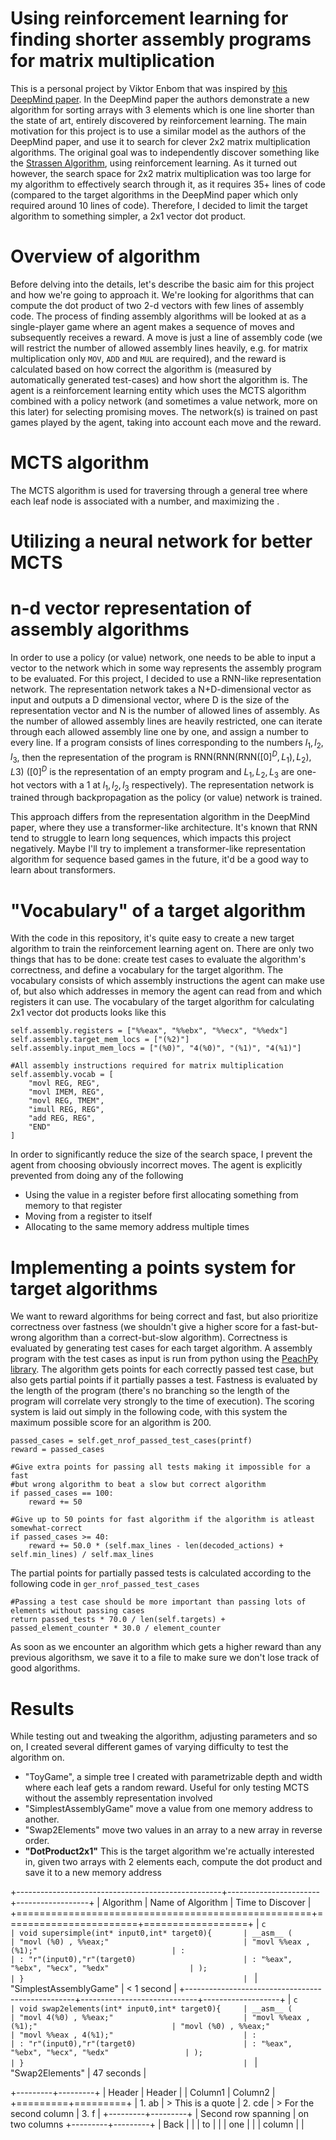 # Using reinforcement learning for finding shorter assembly programs for matrix multiplication
This is a personal project by Viktor Enbom that was inspired by [this DeepMind paper](https://www.nature.com/articles/s41586-023-06004-9). In the DeepMind paper the authors demonstrate a new algorithm for sorting arrays with 3 elements which is one line shorter than the state of art, entirely discovered by reinforcement learning. The main motivation for this project is to use a similar model as the authors of the DeepMind paper, and use it to search for clever 2x2 matrix multiplication algorithms. The original goal was to independently discover something like the [Strassen Algorithm](https://en.wikipedia.org/wiki/Strassen_algorithm), using reinforcement learning. As it turned out however, the search space for 2x2 matrix multiplication was too large for my algorithm to effectively search through it, as it requires 35+ lines of code (compared to the target algorithms in the DeepMind paper which only required around 10 lines of code). Therefore, I decided to limit the target algorithm to something simpler, a 2x1 vector dot product. 

# Overview of algorithm
Before delving into the details, let's describe the basic aim for this project and how we're going to approach it. We're looking for algorithms that can compute the dot product of two 2-d vectors with few lines of assembly code. The process of finding assembly algorithms will be looked at as a single-player game where an agent makes a sequence of moves and subsequently receives a reward. A move is just a line of assembly code (we will restrict the number of allowed assembly lines heavily, e.g. for matrix multiplication only `MOV`, `ADD` and `MUL` are required), and the reward is calculated based on how correct the algorithm is (measured by automatically generated test-cases) and how short the algorithm is. The agent is a reinforcement learning entity which uses the MCTS algorithm combined with a policy network (and sometimes a value network, more on this later) for selecting promising moves. The network(s) is trained on past games played by the agent, taking into account each move and the reward.

# MCTS algorithm

The MCTS algorithm is used for traversing through a general tree where each leaf node is associated with a number, and maximizing the .

# Utilizing a neural network for better MCTS 

# n-d vector representation of assembly algorithms
In order to use a policy (or value) network, one needs to be able to input a vector to the network which in some way represents the assembly program to be evaluated. For this project, I decided to use a RNN-like representation network. The representation network takes a N+D-dimensional vector as input and outputs a D dimensional vector, where D is the size of the representation vector and N is the number of allowed lines of assembly.  As the number of allowed assembly lines are heavily restricted, one can iterate through each allowed assembly line one by one, and assign a number to every line. If a program consists of lines corresponding to the numbers $l_1, l_2, l_3$, then the representation of the program is $\text{RNN}(\text{RNN}(\text{RNN}([0]^D, L_1), L_2), L3)$ ($[0]^D$ is the representation of an empty program and $L_1,L_2,L_3$ are one-hot vectors with a 1 at $l_1, l_2, l_3$ respectively). The representation network is trained through backpropagation as the policy (or value) network is trained. 

This approach differs from the representation algorithm in the DeepMind paper, where they use a transformer-like architecture. It's known that RNN tend to struggle to learn long sequences, which impacts this project negatively. Maybe I'll try to implement a transformer-like representation algorithm for sequence based games in the future, it'd be a good way to learn about transformers.

# "Vocabulary" of a target algorithm
With the code in this repository, it's quite easy to create a new target algorithm to train the reinforcement learning agent on. There are only two things that has to be done: create test cases to evaluate the algorithm's correctness, and define a vocabulary for the target algorithm. The vocabulary consists of which assembly instructions the agent can make use of, but also which addresses in memory the agent can read from and which registers it can use. The vocabulary of the target algorithm for calculating 2x1 vector dot products looks like this
```
self.assembly.registers = ["%%eax", "%%ebx", "%%ecx", "%%edx"]
self.assembly.target_mem_locs = ["(%2)"]        
self.assembly.input_mem_locs = ["(%0)", "4(%0)", "(%1)", "4(%1)"]
    
#All assembly instructions required for matrix multiplication
self.assembly.vocab = [
    "movl REG, REG",
    "movl IMEM, REG",
    "movl REG, TMEM",
    "imull REG, REG",
    "add REG, REG",
    "END"
]
```
In order to significantly reduce the size of the search space, I prevent the agent from choosing obviously incorrect moves. The agent is explicitly prevented from doing any of the following
- Using the value in a register before first allocating something from memory to that register
- Moving from a register to itself
- Allocating to the same memory address multiple times

# Implementing a points system for target algorithms
We want to reward algorithms for being correct and fast, but also prioritize correctness over fastness (we shouldn't give a higher score for a fast-but-wrong algorithm than a correct-but-slow algorithm). Correctness is evaluated by generating test cases for each target algorithm. A assembly program with the test cases as input is run from python using the [PeachPy library](https://pypi.org/project/PeachPy/). The algorithm gets points for each correctly passed test case, but also gets partial points if it partially passes a test.  Fastness is evaluated by the length of the program (there's no branching so the length of the program will correlate very strongly to the time of execution). The scoring system is laid out simply in the following code, with this system the maximum possible score for an algorithm is 200.

```.
passed_cases = self.get_nrof_passed_test_cases(printf)
reward = passed_cases

#Give extra points for passing all tests making it impossible for a fast 
#but wrong algorithm to beat a slow but correct algorithm
if passed_cases == 100:
    reward += 50
    
#Give up to 50 points for fast algorithm if the algorithm is atleast somewhat-correct
if passed_cases >= 40:
    reward += 50.0 * (self.max_lines - len(decoded_actions) + self.min_lines) / self.max_lines
```

The partial points for partially passed tests is calculated according to the following code in `ger_nrof_passed_test_cases`

```
#Passing a test case should be more important than passing lots of elements without passing cases
return passed_tests * 70.0 / len(self.targets) + passed_element_counter * 30.0 / element_counter
```
As soon as we encounter an algorithm which gets a higher reward than any previous algorithsm, we save it to a file to make sure we don't lose track of good algorithms.

# Results
While testing out and tweaking the algorithm, adjusting parameters and so on, I created several different games of varying difficulty to test the algorithm on. 
- "ToyGame", a simple tree I created with parametrizable depth and width where each leaf gets a random reward. Useful for only testing MCTS without the assembly representation involved
- "SimplestAssemblyGame" move a value from one memory address to another.
- "Swap2Elements" move two values in an array to a new array in reverse order.
- **"DotProduct2x1"** This is the target algorithm we're actually interested in, given two arrays with 2 elements each, compute the dot product and save it to a new memory address


+---------------------------------------------------+-----------------------+------------------+
| Algorithm                                         | Name of Algorithm     | Time to Discover |
+===================================================+=======================+==================+
| ```c                                             
| void supersimple(int* input0,int* target0){      
| __asm__ (                                        
| "movl (%0) , %%eax;"                             
| "movl %%eax , (%1);"                             
| :                                                
| : "r"(input0),"r"(target0)                       
| : "%eax", "%ebx", "%ecx", "%edx"                 
| );                                               
| }                                                
| ```                                              | "SimplestAssemblyGame"      | < 1 second        |
+--------------------------------------------------+-----------------------------+-------------------+
| ```c                                             
| void swap2elements(int* input0,int* target0){    
| __asm__ (                                        
| "movl 4(%0) , %%eax;"                            
| "movl %%eax , (%1);"                             
| "movl (%0) , %%eax;"                             
| "movl %%eax , 4(%1);"                            
| :                                                
| : "r"(input0),"r"(target0)                       
| : "%eax", "%ebx", "%ecx", "%edx"                
| );                                               
| }                                                
| ```                                               | "Swap2Elements"       | 47 seconds         |


+---------+---------+
| Header  | Header  |
| Column1 | Column2 |
+=========+=========+
| 1. ab   | > This is a quote
| 2. cde  | > For the second column 
| 3. f    |
+---------+---------+
| Second row spanning
| on two columns
+---------+---------+
| Back    |         |
| to      |         |
| one     |         |
| column  |         |





